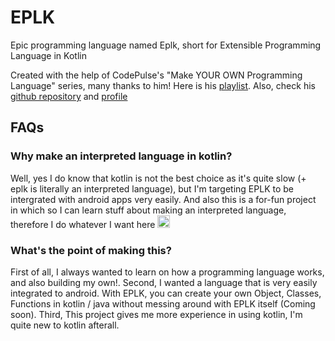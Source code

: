 # EPLK
Epic programming language named Eplk, short for Extensible Programming Language in Kotlin

Created with the help of CodePulse's "Make YOUR OWN Programming Language" series, many thanks to him! Here is his [playlist](https://www.youtube.com/watch?v=r46EONXC1i0). Also, check his [github repository](https://github.com/davidcallanan/py-myopl-code) and [profile](https://github.com/davidcallanan)

## FAQs

### Why make an interpreted language in kotlin?
Well, yes I do know that kotlin is not the best choice as it's quite slow (+ eplk is literally an interpreted language), but I'm targeting EPLK to be intergrated with android apps very easily. And also this is a for-fun project in which so I can learn stuff about making an interpreted language, therefore I do whatever I want here <img width=20px src="https://cdn.discordapp.com/emojis/846626029535625216.png"/>

### What's the point of making this?
First of all, I always wanted to learn on how a programming language works, and also building my own!. Second, I wanted a language that is very easily integrated to android. With EPLK, you can create your own Object, Classes, Functions in kotlin / java without messing around with EPLK itself (Coming soon). Third, This project gives me more experience in using kotlin, I'm quite new to kotlin afterall.
